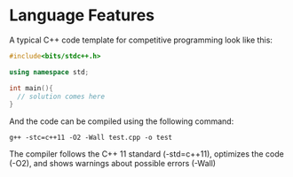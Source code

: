 # Language Features

A typical C++ code template for competitive programming look like this:
```CPP
#include<bits/stdc++.h>

using namespace std;

int main(){
  // solution comes here
}
```

And the code can be compiled using the following command:
```
g++ -stc=c++11 -O2 -Wall test.cpp -o test
```

The compiler follows the C++ 11 standard (-std=c++11), optimizes the code (-O2), and shows warnings about possible errors (-Wall)
